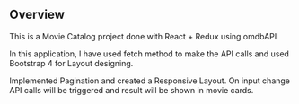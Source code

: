 ## Overview
This is a Movie Catalog project done with React + Redux using omdbAPI

In this application, I have used fetch method to make the API calls and used Bootstrap 4 for Layout designing.

Implemented Pagination and created a Responsive Layout. On input change API calls will be triggered and result will be shown in movie cards. 
